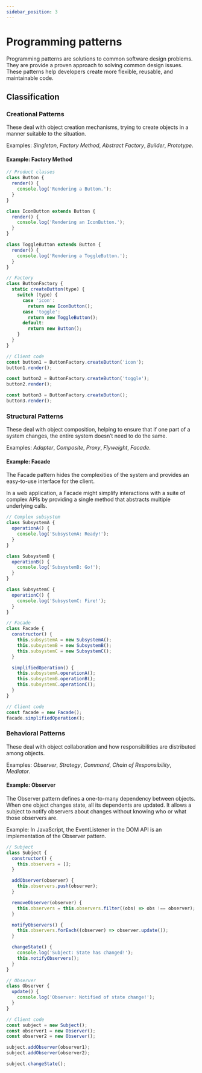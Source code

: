 ```yaml
---
sidebar_position: 3
---
```


# Programming patterns

Programming patterns are solutions to common software design problems. They are
provide a proven approach to solving common design issues. These patterns help
developers create more flexible, reusable, and maintainable code.

## Classification

### Creational Patterns

These deal with object creation mechanisms, trying to create objects in a manner
suitable to the situation.

Examples: _Singleton_, _Factory Method_, _Abstract Factory_, _Builder_,
_Prototype_.

#### Example: Factory Method

```javascript
// Product classes
class Button {
  render() {
    console.log('Rendering a Button.');
  }
}

class IconButton extends Button {
  render() {
    console.log('Rendering an IconButton.');
  }
}

class ToggleButton extends Button {
  render() {
    console.log('Rendering a ToggleButton.');
  }
}

// Factory
class ButtonFactory {
  static createButton(type) {
    switch (type) {
      case 'icon':
        return new IconButton();
      case 'toggle':
        return new ToggleButton();
      default:
        return new Button();
    }
  }
}

// Client code
const button1 = ButtonFactory.createButton('icon');
button1.render();

const button2 = ButtonFactory.createButton('toggle');
button2.render();

const button3 = ButtonFactory.createButton();
button3.render();
```

### Structural Patterns

These deal with object composition, helping to ensure that if one part of a
system changes, the entire system doesn’t need to do the same.

Examples: _Adapter_, _Composite_, _Proxy_, _Flyweight_, _Facade_.

#### Example: Facade

The Facade pattern hides the complexities of the system and provides an
easy-to-use interface for the client.

In a web application, a Facade might simplify interactions with a suite of
complex APIs by providing a single method that abstracts multiple underlying
calls.

```javascript
// Complex subsystem
class SubsystemA {
  operationA() {
    console.log('SubsystemA: Ready!');
  }
}

class SubsystemB {
  operationB() {
    console.log('SubsystemB: Go!');
  }
}

class SubsystemC {
  operationC() {
    console.log('SubsystemC: Fire!');
  }
}

// Facade
class Facade {
  constructor() {
    this.subsystemA = new SubsystemA();
    this.subsystemB = new SubsystemB();
    this.subsystemC = new SubsystemC();
  }

  simplifiedOperation() {
    this.subsystemA.operationA();
    this.subsystemB.operationB();
    this.subsystemC.operationC();
  }
}

// Client code
const facade = new Facade();
facade.simplifiedOperation();
```

### Behavioral Patterns

These deal with object collaboration and how responsibilities are distributed
among objects.

Examples: _Observer_, _Strategy_, _Command_, _Chain of Responsibility_,
_Mediator_.

#### Example: Observer

The Observer pattern defines a one-to-many dependency between objects. When one
object changes state, all its dependents are updated. It allows a subject to
notify observers about changes without knowing who or what those observers are.

Example: In JavaScript, the EventListener in the DOM API is an implementation of
the Observer pattern.

```javascript
// Subject
class Subject {
  constructor() {
    this.observers = [];
  }

  addObserver(observer) {
    this.observers.push(observer);
  }

  removeObserver(observer) {
    this.observers = this.observers.filter((obs) => obs !== observer);
  }

  notifyObservers() {
    this.observers.forEach((observer) => observer.update());
  }

  changeState() {
    console.log('Subject: State has changed!');
    this.notifyObservers();
  }
}

// Observer
class Observer {
  update() {
    console.log('Observer: Notified of state change!');
  }
}

// Client code
const subject = new Subject();
const observer1 = new Observer();
const observer2 = new Observer();

subject.addObserver(observer1);
subject.addObserver(observer2);

subject.changeState();
```
